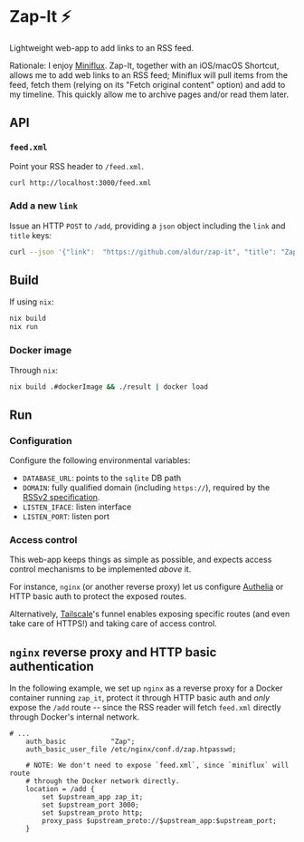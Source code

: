 # Zap-It ⚡

Lightweight web-app to add links to an RSS feed.

Rationale: I enjoy [Miniflux](https://miniflux.app). Zap-It, together with an
iOS/macOS Shortcut, allows me to add web links to an RSS feed; Miniflux will
pull items from the feed, fetch them (relying on its "Fetch original content"
option) and add to my timeline. This quickly allow me to archive pages and/or
read them later.

## API

### `feed.xml`

Point your RSS header to `/feed.xml`.

```bash
curl http://localhost:3000/feed.xml
```

### Add a new `link`

Issue an HTTP `POST` to `/add`, providing a `json` object including the `link`
and `title` keys:

```bash
curl --json '{"link":  "https://github.com/aldur/zap-it", "title": "Zap-It ⚡"}' http://localhost:3000/add
```

## Build

If using `nix`:

```bash
nix build
nix run
```

### Docker image

Through `nix`:

```bash
nix build .#dockerImage && ./result | docker load
```

## Run

### Configuration

Configure the following environmental variables:

- `DATABASE_URL`: points to the `sqlite` DB path
- `DOMAIN`: fully qualified domain (including `https://`), required by the
  [RSSv2
  specification](https://www.rssboard.org/rss-draft-1#element-channel-link).
- `LISTEN_IFACE`: listen interface
- `LISTEN_PORT`: listen port

### Access control

This web-app keeps things as simple as possible, and expects access control
mechanisms to be implemented _above_ it.

For instance, `nginx` (or another reverse proxy) let us configure
[Authelia](https://www.authelia.com) or HTTP basic auth to protect the exposed
routes.

Alternatively, [Tailscale](https://tailscale.com/kb/1223/tailscale-funnel/)'s
funnel enables exposing specific routes (and even take care of HTTPS!) and
taking care of access control.

## `nginx` reverse proxy and HTTP basic authentication

In the following example, we set up `nginx` as a reverse proxy for a Docker
container running `zap_it`, protect it through HTTP basic auth and _only_
expose the `/add` route -- since the RSS reader will fetch `feed.xml` directly
through Docker's internal network.

```nginx
# ...
    auth_basic           "Zap";
    auth_basic_user_file /etc/nginx/conf.d/zap.htpasswd;

    # NOTE: We don't need to expose `feed.xml`, since `miniflux` will route
    # through the Docker network directly.
    location = /add {
        set $upstream_app zap_it;
        set $upstream_port 3000;
        set $upstream_proto http;
        proxy_pass $upstream_proto://$upstream_app:$upstream_port;
    }
```
